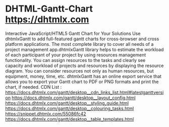 # DHTML-Gantt-Chart https://dhtmlx.com
Interactive JavaScript/HTML5 Gantt Chart for Your Solutions Use dhtmlxGantt to add full-featured gantt charts  for cross-browser and cross platform applications.  The most complete library to cover all needs of a project management app.dhtmlxGantt library helps to estimate the workload of each participant of your project by using resources management functionality. You can assign resources to the tasks and clearly see capacity and workload of projects and resources by displaying the resource diagram. You can consider resources not only as human resources, but equipment, money, time, etc.
dhtmlxGantt has an online export service that allows you to export your Gantt chart to PDF or PNG formats and print the chart, if needed.
CDN List : https://docs.dhtmlx.com/gantt/desktop__cdn_links_list.html#latestganttversion
https://docs.dhtmlx.com/gantt/desktop__layout_config.html
https://docs.dhtmlx.com/gantt/desktop__styling_guide.html
https://docs.dhtmlx.com/gantt/desktop__colouring_tasks.html
https://snippet.dhtmlx.com/55086fc42
https://docs.dhtmlx.com/gantt/desktop__table_templates.html
